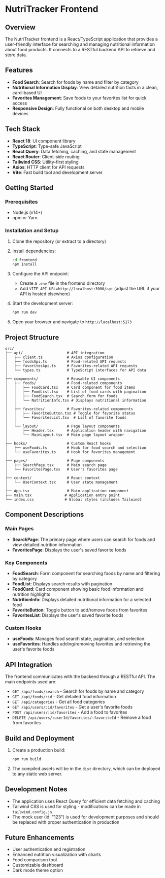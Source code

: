 # NutriTracker Frontend

## Overview

The NutriTracker frontend is a React/TypeScript application that provides a user-friendly interface for searching and managing nutritional information about food products. It connects to a RESTful backend API to retrieve and store data.

## Features

- **Food Search**: Search for foods by name and filter by category
- **Nutritional Information Display**: View detailed nutrition facts in a clean, card-based UI
- **Favorites Management**: Save foods to your favorites list for quick access
- **Responsive Design**: Fully functional on both desktop and mobile devices

## Tech Stack

- **React 18**: UI component library
- **TypeScript**: Type-safe JavaScript
- **React Query**: Data fetching, caching, and state management
- **React Router**: Client-side routing
- **Tailwind CSS**: Utility-first styling
- **Axios**: HTTP client for API requests
- **Vite**: Fast build tool and development server

## Getting Started

### Prerequisites
- Node.js (v14+)
- npm or Yarn

### Installation and Setup

1. Clone the repository (or extract to a directory)

2. Install dependencies:
   ```bash
   cd frontend
   npm install
   ```

3. Configure the API endpoint:
   - Create a `.env` file in the frontend directory
   - Add `VITE_API_URL=http://localhost:3000/api` (adjust the URL if your API is hosted elsewhere)

4. Start the development server:
   ```bash
   npm run dev
   ```

5. Open your browser and navigate to `http://localhost:5173`

## Project Structure

```
src/
├── api/                    # API integration
│   ├── client.ts           # Axios configuration
│   ├── foodsApi.ts         # Food-related API requests
│   ├── favoritesApi.ts     # Favorites-related API requests
│   └── types.ts            # TypeScript interfaces for API data
│
├── components/             # Reusable UI components
│   ├── foods/              # Food-related components
│   │   ├── FoodCard.tsx    # Card component for food items
│   │   ├── FoodList.tsx    # List of food cards with pagination
│   │   ├── FoodSearch.tsx  # Search form for foods
│   │   └── NutritionInfo.tsx # Displays nutritional information
│   │
│   ├── favorites/          # Favorites-related components
│   │   ├── FavoriteButton.tsx # Toggle for favorite status
│   │   └── FavoritesList.tsx  # List of favorite foods
│   │
│   └── layout/             # Page layout components
│       ├── Header.tsx      # Application header with navigation
│       └── MainLayout.tsx  # Main page layout wrapper
│
├── hooks/                  # Custom React hooks
│   ├── useFoods.ts         # Hook for food search and selection
│   └── useFavorites.ts     # Hook for favorites management
│
├── pages/                  # Page components
│   ├── SearchPage.tsx      # Main search page
│   └── FavoritesPage.tsx   # User's favorites page
│
├── context/                # React context
│   └── UserContext.tsx     # User state management
│
├── App.tsx                 # Main application component
├── main.tsx               # Application entry point
└── index.css              # Global styles (includes Tailwind)
```

## Component Descriptions

### Main Pages

- **SearchPage**: The primary page where users can search for foods and view detailed nutrition information
- **FavoritesPage**: Displays the user's saved favorite foods

### Key Components

- **FoodSearch**: Form component for searching foods by name and filtering by category
- **FoodList**: Displays search results with pagination
- **FoodCard**: Card component showing basic food information and nutrition highlights
- **NutritionInfo**: Displays detailed nutritional information for a selected food
- **FavoriteButton**: Toggle button to add/remove foods from favorites
- **FavoritesList**: Displays the user's saved favorite foods

### Custom Hooks

- **useFoods**: Manages food search state, pagination, and selection
- **useFavorites**: Handles adding/removing favorites and retrieving the user's favorite foods

## API Integration

The frontend communicates with the backend through a RESTful API. The main endpoints used are:

- `GET /api/foods/search` - Search for foods by name and category
- `GET /api/foods/:id` - Get detailed food information
- `GET /api/categories` - Get all food categories
- `GET /api/users/:id/favorites` - Get a user's favorite foods
- `POST /api/users/:id/favorites` - Add a food to favorites
- `DELETE /api/users/:userId/favorites/:favoriteId` - Remove a food from favorites

## Build and Deployment

1. Create a production build:
   ```bash
   npm run build
   ```

2. The compiled assets will be in the `dist` directory, which can be deployed to any static web server.

## Development Notes

- The application uses React Query for efficient data fetching and caching
- Tailwind CSS is used for styling - modifications can be made in `tailwind.config.js`
- The mock user (id: "123") is used for development purposes and should be replaced with proper authentication in production

## Future Enhancements

- User authentication and registration
- Enhanced nutrition visualization with charts
- Food comparison tool
- Customizable dashboard
- Dark mode theme option